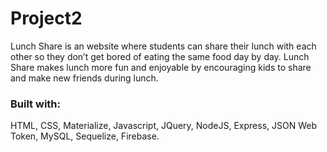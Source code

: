 # Project2

Lunch Share is an website where students can share their lunch with each other so they don’t get bored of eating the same food day by day.
Lunch Share makes lunch more fun and enjoyable by encouraging kids to share and make new friends during lunch.

### Built with:
HTML, CSS, Materialize, Javascript, JQuery, NodeJS, Express, JSON Web Token, MySQL, Sequelize, Firebase.
